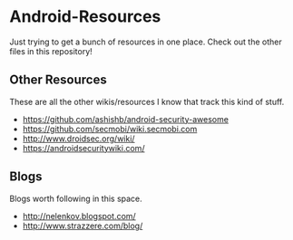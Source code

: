 # Android-Resources

Just trying to get a bunch of resources in one place. Check out the other files in this repository!

## Other Resources

These are all the other wikis/resources I know that track this kind of stuff.

- https://github.com/ashishb/android-security-awesome
- https://github.com/secmobi/wiki.secmobi.com
- http://www.droidsec.org/wiki/
- https://androidsecuritywiki.com/

## Blogs
Blogs worth following in this space.

- http://nelenkov.blogspot.com/
- http://www.strazzere.com/blog/
